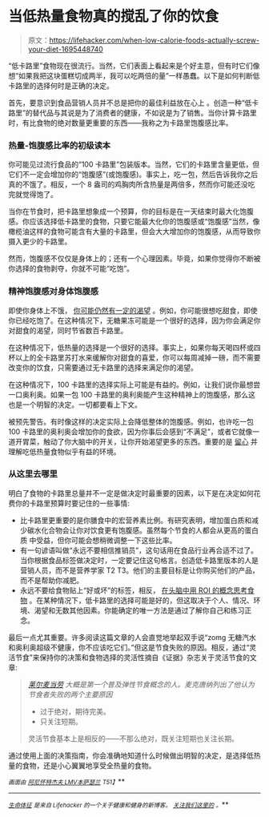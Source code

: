 # 当低热量食物真的搅乱了你的饮食

> 原文：<https://lifehacker.com/when-low-calorie-foods-actually-screw-your-diet-1695448740>

“低卡路里”食物现在很流行。当然，它们表面上看起来是个好主意，但有时它们像想“如果我把这块蛋糕切成两半，我可以吃两倍的量”一样愚蠢。以下是如何判断低卡路里的选择何时是正确的决定。



首先，要意识到食品营销人员并不总是把你的最佳利益放在心上 。创造一种“低卡路里”的替代品与其说是为了消费者的健康，不如说是为了销售。当你计算卡路里时，有比食物的绝对数量更重要的东西——我称之为卡路里饱腹感比率。

### 热量-饱腹感比率的初级读本

你可能见过流行食品的“100 卡路里”包装版本。当然，它们的卡路里含量更低，但它们不一定会增加你的“饱腹感”(或饱腹感)。事实上，吃一包，然后告诉我你之后真的不饿了。相反，一个 8 盎司的鸡胸肉所含热量是两倍多，然而你可能还没吃完就觉得饱了。

当你在节食时，把卡路里想象成一个预算，你的目标是在一天结束时最大化饱腹感。你应该选择低卡路里的食物，只要它能最大化你的饱腹感或“饱腹感”当然，像橄榄油这样的食物可能含有大量的卡路里，但会大大增加你的饱腹感，从而导致你摄入更少的卡路里。

然而，饱腹感不仅仅是身体上的；还有一个心理因素。毕竟，如果你觉得你不断被你选择的食物剥夺，你就不可能“吃饱”。

### 精神饱腹感对身体饱腹感

即使你身体上不饿， [你可能仍然有一定的渴望](https://lifehacker.com/avoid-emotional-eating-with-the-broccoli-test-1692256729) 。例如，你可能很想吃甜食，即使你已经吃饱了。在这种情况下，无糖果冻可能是一个很好的选择，因为你会满足你对甜食的渴望，同时节省数百卡路里。

在这种情况下，低热量的选择是一个很好的选择。事实上，如果你每天喝四杯或四杯以上的全卡路里苏打水来缓解你对甜食的喜爱，你可以每周减掉一磅，而不需要改变你的饮食，只需要通过无卡路里的选择来满足你的渴望。

在这种情况下，100 卡路里的选择实际上可能是有益的。例如，让我们说你最想尝一口奥利奥。如果一包 100 卡路里的奥利奥能产生这种精神上的饱腹感，那么这也是一个明智的决定。一切都要看上下文。

被预先警告。有时像这样的决定实际上会降低整体的饱腹感。例如，也许吃一包 100 卡路里的奥利奥会增加你的食欲，因为你事后会感到“不满足”，或者它就像一道开胃菜，触动了你大脑中的开关，让你开始渴望更多的东西。重要的是 [留心](https://lifehacker.com/how-to-combat-diet-and-exercise-self-sabotage-with-mind-1680900810) 并理解吃低热量食物似乎有益的环境。

### 从这里去哪里

明白了食物的卡路里总量并不一定是做决定时最重要的因素，以下是在决定如何花费你的卡路里预算时要记住的一些事情:

*   比卡路里更重要的是你膳食中的宏营养素比例。有研究表明，增加蛋白质和减少碳水化合物会让你对饮食更有饱腹感。虽然每个节食的人都会从更高的蛋白质 中受益，但你可能会想稍微调整一下这些比率。
*   有一句谚语叫做“永远不要相信推销员”，这句话用在食品行业再合适不过了。当你根据食品标签做决定时，一定要记住这句格言。创造低卡路里版本的人是营销人员，而不是营养学家 T2 T3。他们的主要目标是让你购买他们的产品，而不是帮助你减肥。
*   永远不要给食物贴上“好或坏”的标签，相反， [在头脑中用 ROI 的概念思考食物](http://vitals.lifehacker.com/health-is-not-binary-anything-can-be-healthy-or-unhe-1679941684) 。在某种情况下，低卡路里的选择可能是好的，但这取决于个人、情况、环境、渴望和无数其他因素。你能确定的唯一方法是通过了解你自己和练习正念。

最后一点尤其重要。许多阅读这篇文章的人会直觉地举起双手说“zomg 无糖汽水和奥利奥超级不健康，你不应该吃它们。”但这是节食失败的原因。相反，通过“灵活节食”来保持你的决策和食物选择的灵活性摘自《证据》杂志关于灵活节食的文章:

> [*莱尔麦当劳*](http://www.bodyrecomposition.com/) *大概是第一个普及弹性节食概念的人。麦克唐纳列出了他认为节食者失败的两个主要原因*
> 
> *   过于绝对，期待完美。
> *   只关注短期。
> 
> 灵活节食基本上是相反的——不那么绝对，既关注短期也关注长期。

通过使用上面的决策指南，你会准确地知道什么时候做出明智的决定，是选择低热量的食物，还是小心翼翼地享受全热量的食物。

<small>*画面由*</small> [<small>*阿尼怀特*</small>](http://www.shutterstock.com/gallery-908080p1.html)<small></small>*[<small>*杰夫 LMV*</small>](https://www.flickr.com/photos/geoff_mv/)<small></small>*[<small>*本萨瑟兰*</small>](https://www.flickr.com/photos/bensutherland/) <small>*T51】*</small>**

* * *

***[*<small>生命体征</small>*](http://vitals.lifehacker.com/) *<small>是来自 Lifehacker 的一个关于健康和健身的新博客。</small>* [*<small>关注我们这里的</small>*](https://twitter.com/VitalsLH) <small>*。*</small>***